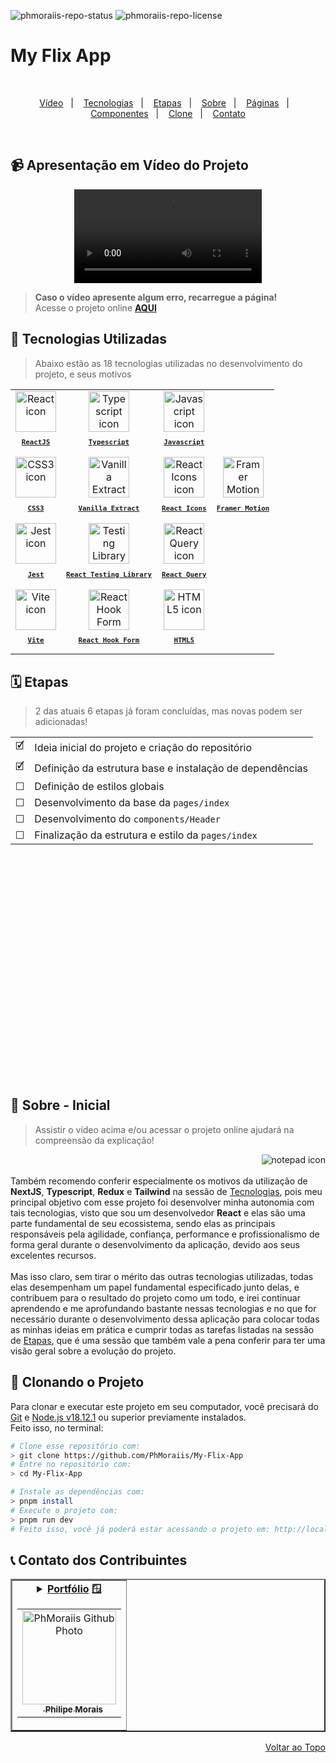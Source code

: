 
![phmoraiis-repo-status](https://img.shields.io/badge/status-developing-lightgrey?style=for-the-badge&logo=headspace&logoColor=yellow&color=lightgrey)
![phmoraiis-repo-license](https://img.shields.io/github/license/Luk4x/apple-store?style=for-the-badge&logo=unlicense&logoColor=lightgrey)
# My Flix App

<br>
<p align="center">
  <a href="#-apresentação-em-vídeo-do-projeto">Vídeo</a>&nbsp;&nbsp;&nbsp;|&nbsp;&nbsp;&nbsp;
  <a href="#-tecnologias-utilizadas">Tecnologias</a>&nbsp;&nbsp;&nbsp;|&nbsp;&nbsp;&nbsp;
  <a href="#%EF%B8%8F-etapas">Etapas</a>&nbsp;&nbsp;&nbsp;|&nbsp;&nbsp;&nbsp;
  <a href="#-sobre">Sobre</a>&nbsp;&nbsp;&nbsp;|&nbsp;&nbsp;&nbsp;
  <a href="#-páginas-e-rotas">Páginas</a>&nbsp;&nbsp;&nbsp;|&nbsp;&nbsp;&nbsp;
  <a href="#-demais-componentes">Componentes</a>&nbsp;&nbsp;&nbsp;|&nbsp;&nbsp;&nbsp;
  <a href="#-clonando-o-projeto">Clone</a>&nbsp;&nbsp;&nbsp;|&nbsp;&nbsp;&nbsp;
  <a href="#-contato-dos-contribuintes">Contato</a>
</p>
<br>

## 📹 Apresentação em Vídeo do Projeto
<div align="center">
  <video src="" />
</div>

> **Caso o vídeo apresente algum erro, recarregue a página!**<br>
> Acesse o projeto online **[AQUI]()**
## 🚀 Tecnologias Utilizadas

> Abaixo estão as 18 tecnologias utilizadas no desenvolvimento do projeto, e seus motivos
<table align="center">
  <tr>
    <td align="center">
      <a href="https://pt-br.reactjs.org/">
        <img src="https://skillicons.dev/icons?i=react" width="65px" alt="React icon"/><br>
        <sub>
          <b>
            <pre>ReactJS</pre>
          </b>
        </sub>
      </a>
    </td>
    <td align="center">
      <a href="https://www.typescriptlang.org/">
        <img src="https://skillicons.dev/icons?i=ts" width="65px" alt="Typescript icon"/><br>
        <sub>
          <b>
            <pre>Typescript</pre>
          </b>
        </sub>
      </a>
    </td>
    <td align="center">
      <a href="https://developer.mozilla.org/en-US/docs/Web/JavaScript/">
        <img src="https://skillicons.dev/icons?i=js" width="65px" alt="Javascript icon"/><br>
        <sub>
          <b>
            <pre>Javascript</pre>
          </b>
        </sub>
      </a>
    </td>
  </tr>
  <tr>
    <td align="center">
      <a href="https://developer.mozilla.org/en-US/docs/Web/CSS/">
        <img src="https://skillicons.dev/icons?i=css" width="65px" alt="CSS3 icon"/><br>
        <sub>
          <b>
            <pre>CSS3</pre>
          </b>
        </sub>
      </a>
    </td>
    <td align="center">
    <a href="https://vanilla-extract.style/">
        <img src="https://i.ibb.co/4pQmgCt/vanilla-extract-tutorial-zero-runtime-stylesheets-removebg-preview.png" width="65px" alt="Vanilla Extract Icon"/><br>
        <sub>
          <b>
            <pre>Vanilla Extract</pre>
          </b>
        </sub>
      </a>
    </td>
    <td align="center">
      <a href="https://react-icons.github.io/react-icons/">
        <img src="https://user-images.githubusercontent.com/86276393/212928845-43fc02b7-bedb-4fb3-aed4-411a8e892920.png" height="65px" alt="React Icons icon"/><br>
        <sub>
          <b>
            <pre>React Icons</pre>
          </b>
        </sub>
      </a>
    </td>
    <td align="center">
      <a href="https://www.framer.com/motion/">
        <img src="https://camo.githubusercontent.com/179d66ab2b0321726c88a586c4ad38802e7113a3c98c6fd3f0156c01c98cfd14/68747470733a2f2f6672616d657275736572636f6e74656e742e636f6d2f696d616765732f34386861395a52396f5a51475136675a38595566456c50335430412e706e67" height="65px" alt="Framer Motion icon"/><br>
        <sub>
          <b>
            <pre>Framer Motion</pre>
          </b>
        </sub>
      </a>
    </td>
  </tr>
  <tr>
    <td align="center">
      <a href="https://jestjs.io/pt-BR/">
        <img src="https://cdn.freebiesupply.com/logos/large/2x/jest-logo-png-transparent.png" height="65px" alt="Jest icon"/><br>
        <sub>
          <b>
            <pre>Jest</pre>
          </b>
        </sub>
      </a>
    </td>
    <td align="center">
      <a href="https://testing-library.com/">
        <img src="https://testing-library.com/img/octopus-128x128.png" height="65px" alt="Testing Library icon"/><br>
        <sub>
          <b>
            <pre>React Testing Library</pre>
          </b>
        </sub>
      </a>
    </td>
    <td align="center">
      <a href="https://tanstack.com/query/latest">
        <img src="https://seeklogo.com/images/R/react-query-logo-1340EA4CE9-seeklogo.com.png" height="65px" alt="React Query icon"/><br>
        <sub>
          <b>
            <pre>React Query</pre>
          </b>
        </sub>
      </a>
    </td>
    </tr>
    <tr>
    <td align="center">
      <a href="https://vitejs.dev/">
        <img src="https://vitejs.dev/logo-with-shadow.png" height="65px" alt="Vite icon"/><br>
        <sub>
          <b>
            <pre>Vite</pre>
          </b>
        </sub>
      </a>
    </td>
    <td align="center">
      <a href="https://avatars.githubusercontent.com/u/53986236?s=280&v=4">
        <img src="https://avatars.githubusercontent.com/u/53986236?s=280&v=4" height="65px" alt="React Hook Form icon"/><br>
        <sub>
          <b>
            <pre>React Hook Form</pre>
          </b>
        </sub>
      </a>
    </td>
    <td align="center">
      <a href="https://developer.mozilla.org/en-US/docs/Web/HTML/">
        <img src="https://skillicons.dev/icons?i=html" width="65px" alt="HTML5 icon"/><br>
        <sub>
          <b>
            <pre>HTML5</pre>
          </b>
        </sub>
      </a>
    </td>
  </tr>
</table>

## 🗓️ Etapas

> 2 das atuais 6 etapas já foram concluídas, mas novas podem ser adicionadas!
<table align="center" height="548px">
  <tr>
    <td>
      🗹
    </td>
    <td>
      Ideia inicial do projeto e criação do repositório
    </td>
  </tr>
  <tr>
    <td>
      🗹
    </td>
    <td>
      Definição da estrutura base e instalação de dependências
    </td>
  </tr>
  <tr>
    <td>
      ☐
    </td>
    <td>
       Definição de estilos globais
    </td>
  </tr>
  <tr>
    <td>
      ☐
    </td>
    <td>
      Desenvolvimento da base da <code>pages/index</code>
    </td>
  </tr>
  <tr>
    <td>
      ☐
    </td>
    <td>
      Desenvolvimento do <code>components/Header</code>
    </td>
  </tr>
  <tr>
    <td>
      ☐
    </td>
    <td>
      Finalização da estrutura e estilo da <code>pages/index</code>
    </td>
  </tr>


  <!-- suggest user account data in payment -->
  <!-- migrate from tailwind to styled-components if/when necessary -->
</table>

## 📝 Sobre - Inicial

> Assistir o vídeo acima e/ou acessar o projeto online ajudará na compreensão da explicação!
<img align="right" src="" alt="notepad icon" />
<br/><br/>
Também recomendo conferir especialmente os motivos da utilização de <b>NextJS</b>, <b>Typescript</b>, <b>Redux</b> e <b>Tailwind</b> na sessão de <a href="#-tecnologias-utilizadas">Tecnologias</a>, pois meu principal objetivo com esse projeto foi desenvolver minha autonomia com tais tecnologias, visto que sou um desenvolvedor <b>React</b> e elas são uma parte fundamental de seu ecossistema, sendo elas as principais responsáveis pela agilidade, confiança, performance e profissionalismo de forma geral durante o desenvolvimento da aplicação, devido aos seus excelentes recursos.
<br/><br/>
Mas isso claro, sem tirar o mérito das outras tecnologias utilizadas, todas elas desempenham um papel fundamental especificado junto delas, e contribuem para o resultado do projeto como um todo, e irei continuar aprendendo e me aprofundando bastante nessas tecnologias e no que for necessário durante o desenvolvimento dessa aplicação para colocar todas as minhas ideias em prática e cumprir todas as tarefas listadas na sessão de <a href="#%EF%B8%8F-etapas">Etapas</a>, que é uma sessão que também vale a pena conferir para ter uma visão geral sobre a evolução do projeto.


## 📖 Clonando o Projeto

Para clonar e executar este projeto em seu computador, você precisará do [Git](https://git-scm.com/) e [Node.js v18.12.1](https://nodejs.org/en/) ou superior previamente instalados.<br>
Feito isso, no terminal:

```bash
# Clone esse repositório com:
> git clone https://github.com/PhMoraiis/My-Flix-App
# Entre no repositório com:
> cd My-Flix-App
```

```bash
# Instale as dependências com:
> pnpm install
# Execute o projeto com:
> pnpm run dev
# Feito isso, você já poderá estar acessando o projeto em: http://localhost:3000
```

## 📞 Contato dos Contribuintes

<table border="2">
  <tr>
    <td align="center">
      <details>
        <summary>
          <b><a href="https://philipemorais.vercel.app/">Portfólio</a> 🪟</b>
          <table>
            <tr>
              <td align="center">
                <a href="https://github.com/PhMoraiis">
                  <img src="https://avatars.githubusercontent.com/u/101151994?v=4" width="150px;" alt="PhMoraiis Github Photo"/>
                </a>
                <br>
                <a href="https://www.linkedin.com/in/ph-morais/">
                  <sub>
                    <img width="12px" src="https://user-images.githubusercontent.com/86276393/213034697-3d2b2048-7a83-435c-96aa-6e5fad0466eb.png" /> <b>Philipe Morais</b>
                  </sub>
                </a>
              </td>
            </tr>
          </table>
        </summary>
      </details>
    </td>
  </tr>
</table>

<p align="right">
  <a href="#%EF%B8%8F-my-flix-app">Voltar ao Topo</a>
</p>
